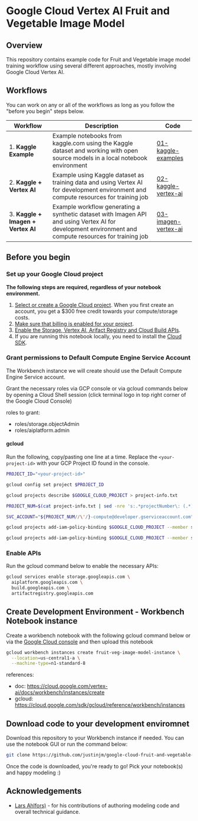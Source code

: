 # Google Cloud Vertex AI Fruit and Vegetable Image Model

## Overview

This repository contains example code for Fruit and Vegetable image model training workflow using several different approaches, mostly involving Google Cloud Vertex AI.

## Workflows

You can work on any or all of the workflows as long as you follow the "before you begin" steps below.

| **Workflow** | **Description** | **Code** |
|---|---|---|
| 1. **Kaggle Example** | Example notebooks from kaggle.com using the Kaggle dataset and working with open source models in a local notebook environment | [01-kaggle-examples](01-kaggle-examples/) |
| 2. **Kaggle + Vertex AI** | Example using Kaggle dataset as training data and using Vertex AI for development environment and compute resources for training job | [02-kaggle-vertex-ai](02-kaggle-vertex-ai/) |å
| 3. **Kaggle + Imagen + Vertex AI** | Example workflow generating a synthetic dataset with Imagen API and using Vertex AI for development environment and compute resources for training job | [03-imagen-vertex-ai](03-imagen-vertex-ai/) |

## Before you begin

### Set up your Google Cloud project

**The following steps are required, regardless of your notebook environment.**

1. [Select or create a Google Cloud project](https://console.cloud.google.com/cloud-resource-manager). When you first create an account, you get a $300 free credit towards your compute/storage costs.
2. [Make sure that billing is enabled for your project](https://cloud.google.com/billing/docs/how-to/modify-project).
3. [Enable the Storage, Vertex AI, Arifact Registry and Cloud Build APIs](https://console.cloud.google.com/flows/enableapi?apiid=storage.googleapis.com,aiplatform.googleapis.com,cloudbuild.googleapis.com,artifactregistry.googleapis.com).
4. If you are running this notebook locally, you need to install the [Cloud SDK](https://cloud.google.com/sdk).

### Grant permissions to Default Compute Engine Service Account

The Workbench instance we will create should use the Default Compute Engine Service account.

Grant the necessary roles via GCP console or via gcloud commands below by opening a Cloud Shell session (click terminal logo in top right corner of the Google Cloud Console)

roles to grant:

* roles/storage.objectAdmin
* roles/aiplatform.admin

#### gcloud

Run the following, copy/pasting one line at a time. Replace the `<your-project-id>` with your GCP Project ID found in the console.

```sh
PROJECT_ID="<your-project-id>" 

gcloud config set project $PROJECT_ID

gcloud projects describe $GOOGLE_CLOUD_PROJECT > project-info.txt

PROJECT_NUM=$(cat project-info.txt | sed -nre 's:.*projectNumber\: (.*):\1:p')

SVC_ACCOUNT="${PROJECT_NUM//\'/}-compute@developer.gserviceaccount.com"

gcloud projects add-iam-policy-binding $GOOGLE_CLOUD_PROJECT --member serviceAccount:$SVC_ACCOUNT --role roles/storage.objectAdmin

gcloud projects add-iam-policy-binding $GOOGLE_CLOUD_PROJECT --member serviceAccount:$SVC_ACCOUNT --role roles/aiplatform.admin
```

### Enable APIs

Run the gcloud command below to enable the necessary APIs:

```sh
gcloud services enable storage.googleapis.com \
  aiplatform.googleapis.com \
  build.googleapis.com \
  artifactregistry.googleapis.com 
```

## Create Development Environment - Workbench Notebook instance

Create a workbench notebook with the following gcloud command below or via the [Google Cloud console](https://console.cloud.google.com/vertex-ai/workbench/instances) and then upload this notebook

```sh
gcloud workbench instances create fruit-veg-image-model-instance \
  --location=us-central1-a \
  --machine-type=n1-standard-8
```

references:

* doc: https://cloud.google.com/vertex-ai/docs/workbench/instances/create
* gcloud: https://cloud.google.com/sdk/gcloud/reference/workbench/instances

## Download code to your development enviromnet

Download this repository to your Workbench instance if needed. You can use the notebook GUI or run the command below:

```sh
git clone https://github.com/justinjm/google-cloud-fruit-and-vegetable-image-model.git
```

Once the code is downloaded, you're ready to go! Pick your notebook(s) and happy modeling :)

## Acknowledgements

* [Lars Ahlfors)](https://github.com/lahlfors) - for his contributions of authoring modeling code and overall technical guidance.
